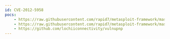 ```yaml
---
id: CVE-2012-5958
pocs:
    - https://raw.githubusercontent.com/rapid7/metasploit-framework/master/modules/exploits/multi/upnp/libupnp_ssdp_overflow.rb
    - https://raw.githubusercontent.com/rapid7/metasploit-framework/master/modules/auxiliary/scanner/upnp/ssdp_msearch.rb
    - https://github.com/lochiiconnectivity/vulnupnp
---
```

